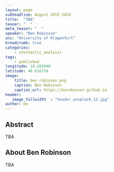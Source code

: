 ```yaml
---
layout: page
subheadline: August 28th 2024
title:  "TBA"
teaser: "  "
meta_teaser: "  "
speaker: "Ben Robinson"
uni: "University of Klagenfurt"
breadcrumb: true 
categories:
    - stochastic_analysis
tags:
    - published
longitude: 14.265040
latitude: 46.616710
image:
    title: ben_robinson.png
    caption: Ben Robinson
    caption_url: https://barobinson.github.io
header:
   image_fullwidth  : "header_unsplash_12.jpg"
author: mo
---
```




## Abstract
TBA

## About Ben Robinson
TBA
